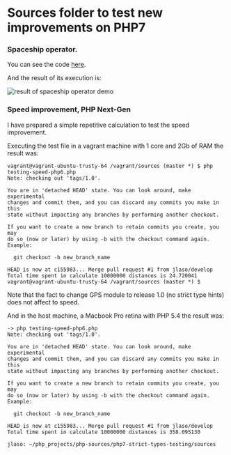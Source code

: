 # Sources folder to test new improvements on PHP7

### Spaceship operator.

You can see the code [here](https://github.com/jlaso/php7-strict-types-testing/blob/master/sources/Spaceship.php).

And the result of its execution is:

![result of spaceship operator demo](https://raw.githubusercontent.com/jlaso/php7-strict-types-testing/master/sources/result-spaceship.jpg)

### Speed improvement, PHP Next-Gen

I have prepared a simple repetitive calculation to test the speed improvement.

Executing the test file in a vagrant machine with 1 core and 2Gb of RAM the result was:

```
vagrant@vagrant-ubuntu-trusty-64 /vagrant/sources (master *) $ php testing-speed-php6.php
Note: checking out 'tags/1.0'.

You are in 'detached HEAD' state. You can look around, make experimental
changes and commit them, and you can discard any commits you make in this
state without impacting any branches by performing another checkout.

If you want to create a new branch to retain commits you create, you may
do so (now or later) by using -b with the checkout command again. Example:

  git checkout -b new_branch_name

HEAD is now at c155983... Merge pull request #1 from jlaso/develop
Total time spent in calculate 10000000 distances is 24.720041
vagrant@vagrant-ubuntu-trusty-64 /vagrant/sources (master *) $
```

Note that the fact to change GPS module to release 1.0 (no strict type hints) does not affect to speed.


And in the host machine, a Macbook Pro retina with PHP 5.4 the result was:


```
-> php testing-speed-php6.php
Note: checking out 'tags/1.0'.

You are in 'detached HEAD' state. You can look around, make experimental
changes and commit them, and you can discard any commits you make in this
state without impacting any branches by performing another checkout.

If you want to create a new branch to retain commits you create, you may
do so (now or later) by using -b with the checkout command again. Example:

  git checkout -b new_branch_name

HEAD is now at c155983... Merge pull request #1 from jlaso/develop
Total time spent in calculate 10000000 distances is 358.095130

jlaso: ~/php_projects/php-sources/php7-strict-types-testing/sources 
```
